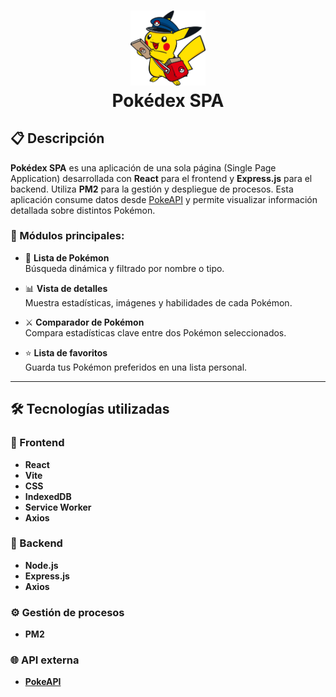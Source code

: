 <h1 align="center">
  <img src="https://github.com/Ogiwara-unu/PokeProject/blob/main/frontend/pokeProjectFE/public/assets/pikachu.png?raw=true" alt="Pikachu" width="120"/>
  <br/>
  Pokédex SPA
</h1>

## 📋 Descripción

**Pokédex SPA** es una aplicación de una sola página (Single Page Application) desarrollada con **React** para el frontend y **Express.js** para el backend. Utiliza **PM2** para la gestión y despliegue de procesos. Esta aplicación consume datos desde [PokeAPI](https://pokeapi.co/) y permite visualizar información detallada sobre distintos Pokémon.

### 🧩 Módulos principales:

- 📜 **Lista de Pokémon**  
  Búsqueda dinámica y filtrado por nombre o tipo.

- 📊 **Vista de detalles**  
  Muestra estadísticas, imágenes y habilidades de cada Pokémon.

- ⚔️ **Comparador de Pokémon**  
  Compara estadísticas clave entre dos Pokémon seleccionados.

- ⭐ **Lista de favoritos**  
  Guarda tus Pokémon preferidos en una lista personal.

---

## 🛠️ Tecnologías utilizadas

### 🔸 Frontend

- **React**
- **Vite**
- **CSS**
- **IndexedDB**
- **Service Worker**
- **Axios**

### 🔹 Backend

- **Node.js**
- **Express.js**
- **Axios**

### ⚙️ Gestión de procesos

- **PM2**

### 🌐 API externa

- [**PokeAPI**](https://pokeapi.co/)
